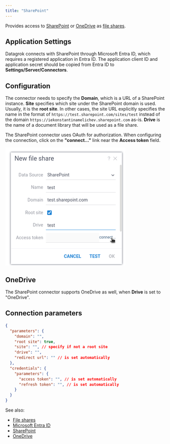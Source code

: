 ```yaml
---
title: "SharePoint"
---
```


Provides access to [SharePoint](https://www.microsoft.com/en-us/microsoft-365/sharepoint) or [OneDrive](https://www.microsoft.com/en-us/microsoft-365/onedrive) as [file shares](../files.md).

## Application Settings

Datagrok connects with SharePoint through Microsoft Entra ID, which requires a registered application in Entra ID. The application client ID and application secret should be copied from Entra ID to **Settings/Server/Connectors**.

## Configuration

The connector needs to specify the **Domain**, which is a URL of a SharePoint instance. **Site** specifies which site under the SharePoint domain is used. Usually, it is the **root site**. In other cases, the site URL explicitly specifies the name in the format of `https://test.sharepoint.com/sites/test` instead of the domain `https://iekonstantinamelichev.sharepoint.com` as-is. **Drive** is the name of a document library that will be used as a file share.

The SharePoint connector uses OAuth for authorization. When configuring the connection, click on the **"connect..."** link near the **Access token** field.

![Sharepoint configuration](../img/sharepoint-parameters.png)

## OneDrive

The SharePoint connector supports OneDrive as well, when **Drive** is set to "OneDrive".

## Connection parameters

````json
{
  "parameters": {
    "domain": "",
    "root site": true,
    "site": "", // specify if not a root site
    "drive": "",
    "redirect url": "" // is set automatically
  },
  "credentials": {
    "parameters": {
      "access token": "", // is set automatically
      "refresh token": "", // is set automatically
    }
  }
}
````

See also:

* [File shares](../files.md)
* [Microsoft Entra ID](https://learn.microsoft.com/en-us/azure/databricks/dev-tools/app-aad-token)
* [SharePoint](https://www.microsoft.com/en-us/microsoft-365/sharepoint)
* [OneDrive](https://www.microsoft.com/en-us/microsoft-365/onedrive)
